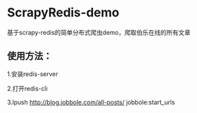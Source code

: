 # ScrapyRedis-demo
基于scrapy-redis的简单分布式爬虫demo，爬取伯乐在线的所有文章

## 使用方法：
1.安装redis-server

2.打开redis-cli

3.lpush http://blog.jobbole.com/all-posts/ jobbole:start_urls
